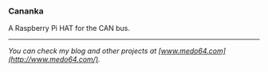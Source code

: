 ### Cananka ###

A Raspberry Pi HAT for the CAN bus.

---

*You can check my blog and other projects at [www.medo64.com](http://www.medo64.com/).*
